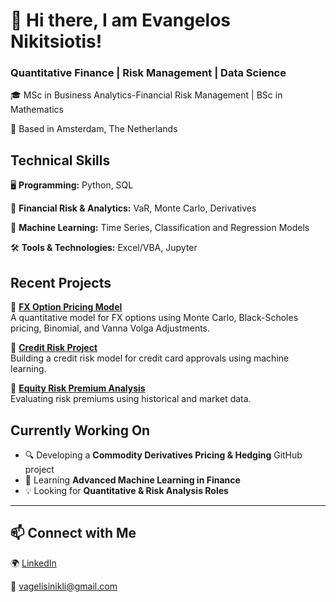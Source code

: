 
# 👋 Hi there, I am Evangelos Nikitsiotis!

### Quantitative Finance | Risk Management | Data Science

🎓 MSc in Business Analytics-Financial Risk Management | BSc in Mathematics 

📍 Based in Amsterdam, The Netherlands  

## Technical Skills  
🖥 **Programming:** Python, SQL

📐 **Financial Risk & Analytics:** VaR, Monte Carlo, Derivatives

🤖 **Machine Learning:** Time Series, Classification and Regression Models

🛠️ **Tools & Technologies:** Excel/VBA, Jupyter

## Recent Projects  
🔖 **[FX Option Pricing Model](https://github.com/VagNikli/FX-Option-Pricing-Model)**  
A quantitative model for FX options using Monte Carlo, Black-Scholes pricing, Binomial, and Vanna Volga Adjustments.

🔖 **[Credit Risk Project](https://github.com/VagNikli/Credit_Risk-Project)**  
Building a credit risk model for credit card approvals using machine learning.

🔖 **[Equity Risk Premium Analysis](https://github.com/VagNikli/Equity-Risk-Premium)**  
Evaluating risk premiums using historical and market data.


## Currently Working On  
- 🔍 Developing a **Commodity Derivatives Pricing & Hedging** GitHub project  
- 📖 Learning **Advanced Machine Learning in Finance**  
- 💡 Looking for **Quantitative & Risk Analysis Roles**  

---

## 📫 Connect with Me  
🌍 [LinkedIn](https://www.linkedin.com/in/evangelos-nikitsiotis-23559722b) 

📧 vagelisinikli@gmail.com  

 
